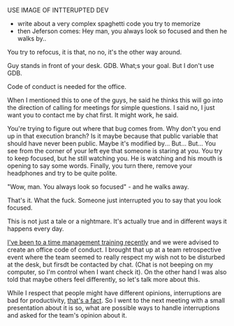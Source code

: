 USE IMAGE OF INTTERUPTED DEV

- write about a very complex spaghetti code you try to memorize
- then Jeferson comes: Hey man, you always look so focused and then he walks by..

You try to refocus, it is that, no no, it's the other way around.

Guy stands in front of your desk. GDB. What;s your goal. But I don't use GDB.

Code of conduct is needed for the office.

When I mentioned this to one of the guys, he said he thinks this will go into the direction of calling for meetings for simple questions. I said no, I just want you to contact me by chat first. It might work, he said.



You're trying to figure out where that bug comes from. Why don't you end up in that execution branch? Is it maybe because that public variable that should have never been public. Maybe it's modified by... But... But... You see from the corner of your left eye that someone is staring at you. You try to keep focused, but he still watching you. He is watching and his mouth is opening to say some words. Finally, you turn there, remove your headphones and try to be quite polite.

"Wow, man. You always look so focused" - and he walks away.

That's it. What the fuck. Someone just interrupted you to say that you look focused.

This is not just a tale or a nightmare. It's actually true and in different ways it happens every day.

[I've been to a time management training recently]() and we were advised to create an office code of conduct. I brought that up at a team retrospective event where the team seemed to really respect my wish not to be disturbed at the desk, but firsdt be contacted by chat. (Chat is not beeping on my computer, so I'm control when I want check it). On the other hand I was also told that maybe others feel differently, so let's talk more about this.

While I respect that people might have different opinions, interruptions are bad for productivity, [that's a fact](). So I went to the next meeting with a small presentation about it is so, what are possible ways to handle interruptions and asked for the team's opinion about it.



